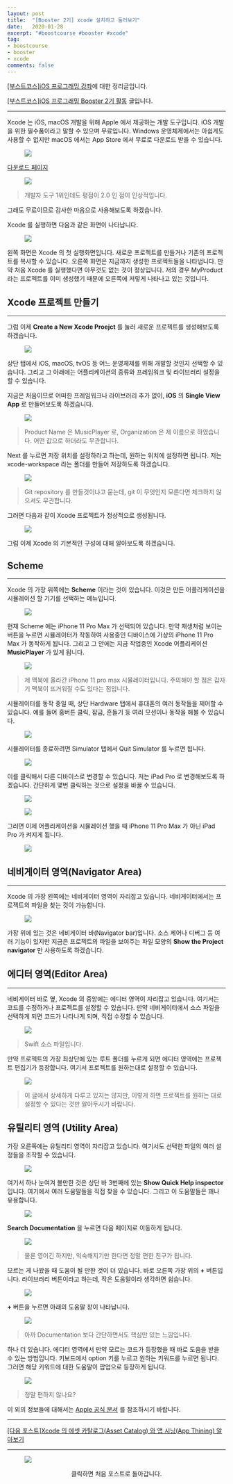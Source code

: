 ```yaml
---
layout: post
title:  "[Booster 2기] xcode 설치하고 둘러보기"
date:   2020-01-28
excerpt: "#boostcourse #booster #xcode"
tag:
- boostcourse
- booster
- xcode
comments: false
---
```


[[부스트코스]iOS 프로그래밍 강좌](https://www.edwith.org/boostcourse-ios/)에 대한 정리글입니다.

[[부스트코스]iOS 프로그래밍 Booster 2기 활동](https://woojin-hwang.github.io/boostcourse-ios/) 글입니다.

---

Xcode 는 iOS, macOS 개발을 위해 Apple 에서 제공하는 개발 도구입니다. iOS 개발을 위한 필수품이라고 말할 수 있으며 무료입니다. Windows 운영체제에서는 아쉽게도 사용할 수 없지만 macOS 에서는 App Store 에서 무료로 다운로드 받을 수 있습니다.

<figure>
  <a href="https://raw.githubusercontent.com/woojin-hwang/woojin-hwang.github.io/master/_posts/img/xcode/xcode_app_store.png"><img src="https://raw.githubusercontent.com/woojin-hwang/woojin-hwang.github.io/master/_posts/img/xcode/xcode_app_store.png"></a>
</figure>

[다운로드 페이지](https://apps.apple.com/us/app/xcode/id497799835?mt=12)

<figure>
  <a href="https://raw.githubusercontent.com/woojin-hwang/woojin-hwang.github.io/master/_posts/img/xcode/xcode_app_store_review.png"><img src="https://raw.githubusercontent.com/woojin-hwang/woojin-hwang.github.io/master/_posts/img/xcode/xcode_app_store_review.png"></a>
</figure>

> 개발자 도구 1위인데도 평점이 2.0 인 점이 인상적입니다.

그래도 무료이므로 감사한 마음으로 사용해보도록 하겠습니다.

Xcode 를 실행하면 다음과 같은 화면이 나타납니다.

<figure>
  <a href="https://raw.githubusercontent.com/woojin-hwang/woojin-hwang.github.io/master/_posts/img/xcode/xcode_welcome_.png"><img src="https://raw.githubusercontent.com/woojin-hwang/woojin-hwang.github.io/master/_posts/img/xcode/xcode_welcome.png"></a>
</figure>

왼쪽 화면은 Xcode 의 첫 실행화면입니다. 새로운 프로젝트를 만들거나 기존의 프로젝트를 복사할 수 있습니다. 오른쪽 화면은 지금까지 생성한 프로젝트들을 나타냅니다. 만약 처음 Xcode 를 실행했다면 아무것도 없는 것이 정상입니다. 저의 경우 MyProduct 라는 프로젝트를 이미 생성했기 때문에 오른쪽에 저렇게 나타나고 있는 것입니다.

## Xcode 프로젝트 만들기

---

그럼 이제 **Create a New Xcode Proejct** 를 눌러 새로운 프로젝트를 생성해보도록 하겠습니다.

<figure>
  <a href="https://raw.githubusercontent.com/woojin-hwang/woojin-hwang.github.io/master/_posts/img/xcode/xcode_create_new_project.png"><img src="https://raw.githubusercontent.com/woojin-hwang/woojin-hwang.github.io/master/_posts/img/xcode/xcode_create_new_project.png"></a>
</figure>

상단 탭에서 iOS, macOS, tvOS 등 어느 운영체제를 위해 개발할 것인지 선택할 수 있습니다. 그리고 그 아래에는 어플리케이션의 종류와 프레임워크 및 라이브러리 설정을 할 수 있습니다.

지금은 처음이므로 어떠한 프레임워크나 라이브러리 추가 없이, **iOS** 의 **Single View App** 로 만들어보도록 하겠습니다.

<figure>
  <a href="https://raw.githubusercontent.com/woojin-hwang/woojin-hwang.github.io/master/_posts/img/xcode/xcode_create_new_project2.png"><img src="https://raw.githubusercontent.com/woojin-hwang/woojin-hwang.github.io/master/_posts/img/xcode/xcode_create_new_project2.png"></a>
</figure>

> Product Name 은 MusicPlayer 로, Organization 은 제 이름으로 하였습니다. 어떤 값으로 하더라도 무관합니다.

Next 를 누르면 저장 위치를 설정하라고 하는데, 원하는 위치에 설정하면 됩니다. 저는 xcode-workspace 라는 폴더를 만들어 저장하도록 하겠습니다.

<figure>
  <a href="https://raw.githubusercontent.com/woojin-hwang/woojin-hwang.github.io/master/_posts/img/xcode/xcode_create_new_project3.png"><img src="https://raw.githubusercontent.com/woojin-hwang/woojin-hwang.github.io/master/_posts/img/xcode/xcode_create_new_project3.png"></a>
</figure>

> Git repository 를 만들것이냐고 묻는데, git 이 무엇인지 모른다면 체크하지 않으셔도 무관합니다.

그러면 다음과 같이 Xcode 프로젝트가 정상적으로 생성됩니다.

<figure>
  <a href="https://raw.githubusercontent.com/woojin-hwang/woojin-hwang.github.io/master/_posts/img/xcode/xcode_create_new_project4.png"><img src="https://raw.githubusercontent.com/woojin-hwang/woojin-hwang.github.io/master/_posts/img/xcode/xcode_create_new_project4.png"></a>
</figure>

그럼 이제 Xcode 의 기본적인 구성에 대해 알아보도록 하겠습니다.

## Scheme

---

Xcode 의 가장 위쪽에는 **Scheme** 이라는 것이 있습니다. 이것은 만든 어플리케이션을 시뮬레이션 할 기기를 선택하는 메뉴입니다.

<figure>
  <a href="https://raw.githubusercontent.com/woojin-hwang/woojin-hwang.github.io/master/_posts/img/xcode/xcode_scheme1.png"><img src="https://raw.githubusercontent.com/woojin-hwang/woojin-hwang.github.io/master/_posts/img/xcode/xcode_scheme1.png"></a>
</figure>

현재 Scheme 에는 iPhone 11 Pro Max 가 선택되어 있습니다. 만약 재생처럼 보이는 버튼을 누르면 시뮬레이터가 작동하여 사용중인 디바이스에 가상의 iPhone 11 Pro Max 가 동작하게 됩니다. 그리고 그 안에는 지금 작업중인 Xcode 어플리케이션 **MusicPlayer** 가 있게 됩니다.

<figure>
  <a href="https://raw.githubusercontent.com/woojin-hwang/woojin-hwang.github.io/master/_posts/img/xcode/iphone_11_pro_max.png"><img src="https://raw.githubusercontent.com/woojin-hwang/woojin-hwang.github.io/master/_posts/img/xcode/iphone_11_pro_max.png"></a>
</figure>

> 제 맥북에 올라간 iPhone 11 pro max 시뮬레이터입니다. 주의해야 할 점은 갑자기 맥북이 뜨거워질 수도 있다는 점입니다.

시뮬레이터를 동작 중일 때, 상단 Hardware 탭에서 휴대폰의 여러 동작들을 제어할 수 있습니다. 예를 들어 홈버튼 클릭, 잠금, 흔들기 등 여러 모션이나 동작을 해볼 수 있습니다.

<figure>
  <a href="https://raw.githubusercontent.com/woojin-hwang/woojin-hwang.github.io/master/_posts/img/xcode/simulator_hardware.png"><img src="https://raw.githubusercontent.com/woojin-hwang/woojin-hwang.github.io/master/_posts/img/xcode/simulator_hardware.png"></a>
</figure>

시뮬레이터를 종료하려면 Simulator 탭에서 Quit Simulator 를 누르면 됩니다.

<figure>
  <a href="https://raw.githubusercontent.com/woojin-hwang/woojin-hwang.github.io/master/_posts/img/xcode/simulator.png"><img src="https://raw.githubusercontent.com/woojin-hwang/woojin-hwang.github.io/master/_posts/img/xcode/simulator.png"></a>
</figure>

이를 클릭해서 다른 디바이스로 변경할 수 있습니다. 저는 iPad Pro 로 변경해보도록 하겠습니다. 간단하게 몇번 클릭하는 것으로 설정을 바꿀 수 있습니다.

<figure>
  <a href="https://raw.githubusercontent.com/woojin-hwang/woojin-hwang.github.io/master/_posts/img/xcode/xcode_scheme2.png"><img src="https://raw.githubusercontent.com/woojin-hwang/woojin-hwang.github.io/master/_posts/img/xcode/xcode_scheme2.png"></a>
</figure>

<figure>
  <a href="https://raw.githubusercontent.com/woojin-hwang/woojin-hwang.github.io/master/_posts/img/xcode/xcode_scheme3.png"><img src="https://raw.githubusercontent.com/woojin-hwang/woojin-hwang.github.io/master/_posts/img/xcode/xcode_scheme3.png"></a>
</figure>

그러면 이제 어플리케이션을 시뮬레이션 했을 때 iPhone 11 Pro Max 가 아닌 iPad Pro 가 켜지게 됩니다.

<figure>
  <a href="https://raw.githubusercontent.com/woojin-hwang/woojin-hwang.github.io/master/_posts/img/xcode/ipad_pro.png"><img src="https://raw.githubusercontent.com/woojin-hwang/woojin-hwang.github.io/master/_posts/img/xcode/ipad_pro.png"></a>
</figure>

## 네비게이터 영역(Navigator Area)

---

Xcode 의 가장 왼쪽에는 네비게이터 영역이 자리잡고 있습니다. 네비게이터에서는 프로젝트의 파일을 찾는 것이 가능합니다.

<figure>
  <a href="https://raw.githubusercontent.com/woojin-hwang/woojin-hwang.github.io/master/_posts/img/xcode/navigator.png"><img src="https://raw.githubusercontent.com/woojin-hwang/woojin-hwang.github.io/master/_posts/img/xcode/navigator.png"></a>
</figure>

가장 위에 있는 것은 네비게이터 바(Navigator bar)입니다. 소스 제어나 디버그 등 여러 기능이 있지만 지금은 프로젝트의 파일을 보여주는 파일 모양의 **Show the Project navigator** 만 사용하도록 하겠습니다.

## 에디터 영역(Editor Area)

---

네비게이터 바로 옆, Xcode 의 중앙에는 에디터 영역이 자리잡고 있습니다. 여기서는 코드를 수정하거나 프로젝트를 설정할 수 있습니다. 만약 네비게이터에서 소스 파일을 선택하게 되면 코드가 나타나게 되며, 직접 수정할 수 있습니다.

<figure>
  <a href="https://raw.githubusercontent.com/woojin-hwang/woojin-hwang.github.io/master/_posts/img/xcode/xcode_sourcefile.png"><img src="https://raw.githubusercontent.com/woojin-hwang/woojin-hwang.github.io/master/_posts/img/xcode/xcode_sourcefile.png"></a>
</figure>

> Swift 소스 파일입니다.

만약 프로젝트의 가장 최상단에 있는 루트 폴더를 누르게 되면 에디터 영역에는 프로젝트 편집기가 등장합니다. 여기서 프로젝트를 원하는대로 설정할 수 있습니다.

<figure>
  <a href="https://raw.githubusercontent.com/woojin-hwang/woojin-hwang.github.io/master/_posts/img/xcode/xcode_rootfile.png"><img src="https://raw.githubusercontent.com/woojin-hwang/woojin-hwang.github.io/master/_posts/img/xcode/xcode_rootfile.png"></a>
</figure>

> 이 글에서 상세하게 다루고 있지는 않지만, 이렇게 하면 프로젝트를 원하는 대로 설정할 수 있다는 것만 알아두시기 바랍니다.

## 유틸리티 영역 (Utility Area)

가장 오른쪽에는 유틸리티 영역이 자리잡고 있습니다. 여기서도 선택한 파일의 여러 설정들을 조작할 수 있습니다.

<figure>
  <a href="https://raw.githubusercontent.com/woojin-hwang/woojin-hwang.github.io/master/_posts/img/xcode/utility.png"><img src="https://raw.githubusercontent.com/woojin-hwang/woojin-hwang.github.io/master/_posts/img/xcode/utility.png"></a>
</figure>

여기서 하나 눈여겨 볼만한 것은 상단 바 3번째에 있는 **Show Quick Help inspector** 입니다. 여기에서 여러 도움말들을 직접 찾을 수 있습니다. 그리고 이 도움말들은 꽤나 유용합니다.

<figure>
  <a href="https://raw.githubusercontent.com/woojin-hwang/woojin-hwang.github.io/master/_posts/img/xcode/xcode_quick_help.png"><img src="https://raw.githubusercontent.com/woojin-hwang/woojin-hwang.github.io/master/_posts/img/xcode/xcode_quick_help.png"></a>
</figure>

**Search Documentation** 을 누르면 다음 페이지로 이동하게 됩니다.

<figure>
  <a href="https://raw.githubusercontent.com/woojin-hwang/woojin-hwang.github.io/master/_posts/img/xcode/xcode_quick_help2.png"><img src="https://raw.githubusercontent.com/woojin-hwang/woojin-hwang.github.io/master/_posts/img/xcode/xcode_quick_help2.png"></a>
</figure>

> 물론 영어긴 하지만, 익숙해지기만 한다면 정말 편한 친구가 됩니다.

모르는 게 나왔을 때 도움이 될 만한 것이 더 있습니다. 바로 오른쪽 가장 위의 **+** 버튼입니다. 라이브러리 버튼이라고 하는데, 작은 도움말이라 생각하면 쉽습니다.

<figure>
  <a href="https://raw.githubusercontent.com/woojin-hwang/woojin-hwang.github.io/master/_posts/img/xcode/library.png"><img src="https://raw.githubusercontent.com/woojin-hwang/woojin-hwang.github.io/master/_posts/img/xcode/library.png"></a>
</figure>

**+** 버튼을 누르면 아래의 도움말 창이 나타납니다.

<figure>
  <a href="https://raw.githubusercontent.com/woojin-hwang/woojin-hwang.github.io/master/_posts/img/xcode/library2.png"><img src="https://raw.githubusercontent.com/woojin-hwang/woojin-hwang.github.io/master/_posts/img/xcode/library2.png"></a>
</figure>

> 아까 Documentation 보다 간단하면서도 핵심만 있는 느낌입니다.

하나 더 있습니다. 에디터 영역에서 만약 모르는 코드가 등장했을 때 바로 도움을 받을 수 있는 방법입니다. 키보드에서 option 키를 누르고 원하는 키워드를 누르면 됩니다. 그러면 해당 키워드에 대한 도움말이 팝업으로 등장하게 됩니다.

<figure>
  <a href="https://raw.githubusercontent.com/woojin-hwang/woojin-hwang.github.io/master/_posts/img/xcode/option_help.png"><img src="https://raw.githubusercontent.com/woojin-hwang/woojin-hwang.github.io/master/_posts/img/xcode/option_help.png"></a>
</figure>

> 정말 편하지 않나요?

이 외의 정보들에 대해서는 [Apple 공식 문서](https://help.apple.com/xcode/mac/current/) 를 참조하시기 바랍니다.

---

[[다음 포스트]Xcode 의 에셋 카탈로그(Asset Catalog) 와 앱 시닝(App Thining) 알아보기](https://woojin-hwang.github.io/xcode-asset/)

---

<figure>
  <a href="https://woojin-hwang.github.io/boostcourse-ios/"><img src="https://raw.githubusercontent.com/woojin-hwang/woojin-hwang.github.io/master/_posts/img/boostcourse/tag.jpg"></a>
</figure>
<center>클릭하면 처음 포스트로 돌아갑니다.</center>

